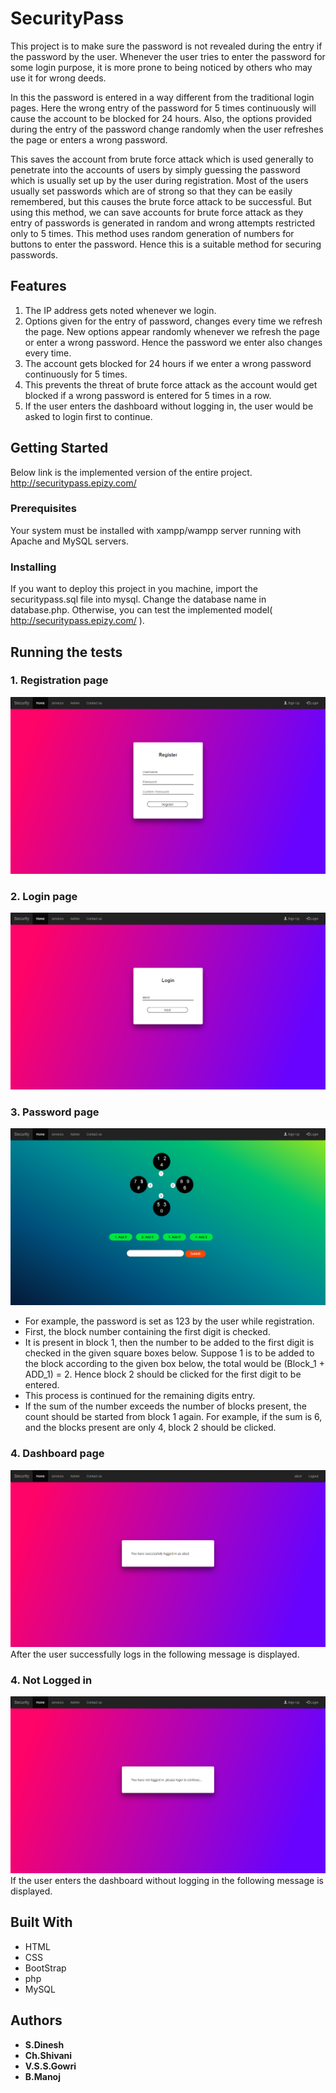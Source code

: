 # SecurityPass
This project is to make sure the password is not revealed during
the entry if the password by the user. Whenever the user tries to enter
the password for some login purpose, it is more prone to being noticed
by others who may use it for wrong deeds.

In this the password is entered in a way different from the
traditional login pages. Here the wrong entry of the password for 5
times continuously will cause the account to be blocked for 24 hours.
Also, the options provided during the entry of the password change
randomly when the user refreshes the page or enters a wrong
password.

This saves the account from brute force attack which is used
generally to penetrate into the accounts of users by simply guessing
the password which is usually set up by the user during registration.
Most of the users usually set passwords which are of strong so that
they can be easily remembered, but this causes the brute force attack
to be successful. But using this method, we can save accounts for brute
force attack as they entry of passwords is generated in random and wrong attempts restricted only to 5 times.
This method uses random generation of numbers for buttons to
enter the password. Hence this is a suitable method for securing
passwords.

## Features
1. The IP address gets noted whenever we login.
2. Options given for the entry of password, changes every time we
refresh the page. New options appear randomly whenever we
refresh the page or enter a wrong password. Hence the password
we enter also changes every time.
3. The account gets blocked for 24 hours if we enter a wrong
password continuously for 5 times.
4. This prevents the threat of brute force attack as the account
would get blocked if a wrong password is entered for 5 times in a
row.
5. If the user enters the dashboard without logging in, the user
would be asked to login first to continue.

## Getting Started

Below link is the implemented version of the entire project.
http://securitypass.epizy.com/

### Prerequisites

Your system must be installed with xampp/wampp server running with Apache and MySQL servers.

### Installing

If you want to deploy this project in you machine, import the securitypass.sql file into mysql. Change the database name in database.php.
Otherwise, you can test the implemented model( http://securitypass.epizy.com/ ).

## Running the tests

### 1. Registration page
![Registeration](images/register.png)

### 2. Login page
![Login](images/login.png)

### 3. Password page
![Password](images/password.png)

* For example, the password is set as 123 by the user while
registration.
* First, the block number containing the first digit is checked. 
* It is present in block 1, then the number to be added to the first digit is checked in the given square boxes below. 
Suppose 1 is to be added to the block according to the given box below, the total would be (Block_1 + ADD_1) = 2.
Hence block 2 should be clicked for the first digit to be entered.
* This process is continued for the remaining digits entry.
* If the sum of the number exceeds the number of blocks present, the count should be started from block 1 again.
For example, if the sum is 6, and the blocks present are only 4, block 2 should be clicked.

### 4. Dashboard page
![Dashboard](images/loggedin.png)
After the user successfully logs in the following message is displayed.

### 4. Not Logged in
![Not Logged in](images/not_loggedin.png)
If the user enters the dashboard without logging in the following message is displayed.

## Built With

* HTML
* CSS
* BootStrap
* php
* MySQL

## Authors

* **S.Dinesh**
* **Ch.Shivani**
* **V.S.S.Gowri**
* **B.Manoj**

